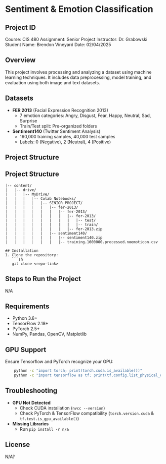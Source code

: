# Sentiment & Emotion Classification

## Project ID
Course: CIS 480
Assignment: Senior Project
Instructor: Dr. Grabowski
Student Name: Brendon Vineyard
Date: 02/04/2025

## Overview
This project involves processing and analyzing a dataset using machine learning techniques. It includes data preprocessing, model training, and evaluation using both image and text datasets.

## Datasets
- **FER 2013** (Facial Expression Recognition 2013)
    - 7 emotion categories: Angry, Disgust, Fear, Happy, Neutral, Sad, Surprise
    - Train/Test split: Pre-organized folders
- **Sentiment140** (Twitter Sentiment Analysis)
    - 160,000 training samples, 40,000 test samples
    - Labels: 0 (Negative), 2 (Neutral), 4 (Positive)

## Project Structure
## Project Structure
```
|-- content/
|   |-- drive/
|   |   |-- MyDrive/
|   |   |   |-- Colab Notebooks/
|   |   |   |   |-- SENIOR PROJECT/
|   |   |   |   |   |-- fer-2013/
|   |   |   |   |   |   |-- fer-2013/
|   |   |   |   |   |   |   |-- fer-2013/
|   |   |   |   |   |   |   |   |-- test/
|   |   |   |   |   |   |   |   |-- train/
|   |   |   |   |   |   |   |-- fer-2013.zip
|   |   |   |   |   |-- sentiment140/
|   |   |   |   |   |   |-- sentiment140.zip
|   |   |   |   |   |   |-- training.1600000.processed.noemoticon.csv

## Installation
1. Clone the repository:
   ```sh
   git clone <repo-link>
   ```

## Steps to Run the Project
N/A

## Requirements
- Python 3.8+
- TensorFlow 2.18+
- PyTorch 2.5+
- NumPy, Pandas, OpenCV, Matplotlib

## GPU Support
Ensure Tensorflow and PyTorch recognize your GPU:
```bash
    python -c "import torch; print(torch.cuda.is_available())"
    python -c "import tensorflow as tf; print(tf.config.list_physical_devices('GPU'))"
```

## Troubleshooting
- **GPU Not Detected**
    - Check CUDA installation (`nvcc --version`)
    - Check PyTorch & TensorFlow compatibility (`torch.version.cuda` & `tf.test.is_gpu_available()`)
- **Missing Libraries**
    - Run `pip install -r n/a`

## License
N/A?